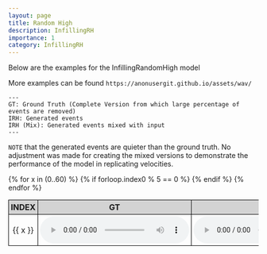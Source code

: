 ```yaml
---
layout: page
title: Random High
description: InfillingRH
importance: 1
category: InfillingRH
---
```


Below are the examples for the InfillingRandomHigh model

More examples can be found `https://anonusergit.github.io/assets/wav/`


    ---
    GT: Ground Truth (Complete Version from which large percentage of events are removed)
    IRH: Generated events
    IRH (Mix): Generated events mixed with input
    ---

`NOTE` that the generated events are quieter than the ground truth. No adjustment was made for creating the mixed versions to demonstrate the performance of the model in replicating velocities. 

<style>
table {
  border-collapse: collapse;
  width: 100%;
}

th, td {
  border: 1px solid black;
  padding: 4px;
  text-align: center;
  width: 10%;
}

th {
  background-color: lightgray;
}
</style>

<table>
  <thead>
    <tr>
      <th>INDEX</th>
      <th>GT</th>
      <th>IRH</th>
      <th>IRH (Mix)</th>
    </tr>
  </thead>
  <tbody>
    {% for x in (0..60) %}
      {% if forloop.index0 % 5 == 0 %}
    <tr>
      <td>{{ x }}</td>
      <td><audio controls><source src="{{ site.baseurl }}/assets/wav/InfillingRandomLow/{{ x }}_A_target.wav"></audio></td>
      <td><audio controls><source src="{{ site.baseurl }}/assets/wav/InfillingRandomLow/{{ x }}_B_ir_prd.wav"></audio></td>
      <td><audio controls><source src="{{ site.baseurl }}/assets/wav/InfillingRandomLow/{{ x }}_C_mix.wav"></audio></td>
    </tr>
      {% endif %}
    {% endfor %}
  </tbody>
</table>


